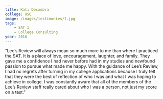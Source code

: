```yaml
---
title: Kali Decambra
college: USC
image: /images/testimonies/7.jpg
tags:
    - SAT I
    - College Consulting
year: 2016
---
```


“Lee’s Review will always mean so much more to me than where I practiced
the SAT. It is a place of love, encouragement, laughter, and family. They
gave me a confidence I had never before had in my studies and newfound
passion to pursue what made me happy. With the guidance of Lee’s Review, I
had no regrets after turning in my college applications because I truly
felt that they were the best of reflection of who I was and what I was
hoping to achieve in college. I was constantly aware that all of the
members of the Lee’s Review staff really cared about who I was a person,
not just my score on a test.”
